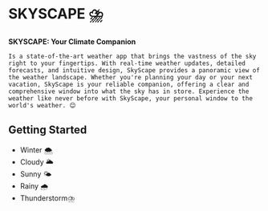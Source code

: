 # SKYSCAPE ⛈️

**SKYSCAPE: Your Climate Companion**

```
Is a state-of-the-art weather app that brings the vastness of the sky right to your fingertips. With real-time weather updates, detailed forecasts, and intuitive design, SkyScape provides a panoramic view of the weather landscape. Whether you're planning your day or your next vacation, SkyScape is your reliable companion, offering a clear and comprehensive window into what the sky has in store. Experience the weather like never before with SkyScape, your personal window to the world's weather. 😊
```

## Getting Started ##


- Winter 🌨️
- Cloudy 🌥️
- Sunny 🌤️
- Rainy 🌧️
- Thunderstorm⛈️
